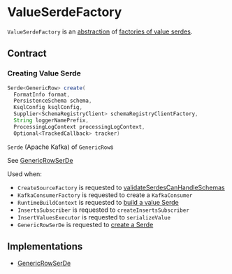 # ValueSerdeFactory

`ValueSerdeFactory` is an [abstraction](#contract) of [factories of value serdes](#implementations).

## Contract

### <span id="create"> Creating Value Serde

```java
Serde<GenericRow> create(
  FormatInfo format,
  PersistenceSchema schema,
  KsqlConfig ksqlConfig,
  Supplier<SchemaRegistryClient> schemaRegistryClientFactory,
  String loggerNamePrefix,
  ProcessingLogContext processingLogContext,
  Optional<TrackedCallback> tracker)
```

`Serde` (Apache Kafka) of `GenericRow`s

See [GenericRowSerDe](GenericRowSerDe.md#create)

Used when:

* `CreateSourceFactory` is requested to [validateSerdesCanHandleSchemas](../CreateSourceFactory.md#validateSerdesCanHandleSchemas)
* `KafkaConsumerFactory` is requested to create a `KafkaConsumer`
* `RuntimeBuildContext` is requested to [build a value Serde](../RuntimeBuildContext.md#buildValueSerde)
* `InsertsSubscriber` is requested to `createInsertsSubscriber`
* `InsertValuesExecutor` is requested to `serializeValue`
* `GenericRowSerDe` is requested to [create a Serde](GenericRowSerDe.md#from)

## Implementations

* [GenericRowSerDe](GenericRowSerDe.md)
